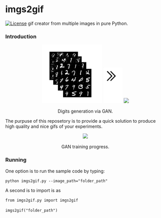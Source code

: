 # imgs2gif
[![License](http://img.shields.io/:license-mit-blue.svg)](LICENSE)
gif creator from multiple images in pure Python.

### Introduction
<p align="center">
  <img src="readme_figs/stack_if_imgs.png" width="190" />
  <img src="readme_figs/right_arrow.png" width="60" />
  <img src="readme_figs/gif_of_imgs.gif" width="170" />
</p>
<p align="center">
    Digits generation via GAN.
</p>

The purpuse of this reposetory is to provide a quick solution to produce high quality and nice gifs of your experiments.

<p align="center">
  <img src="readme_figs/gan_gif.gif" width="800" />
</p>
<p align="center">
    GAN training progress.
</p>

### Running
One option is to run the sample code by typing:

```
python imgs2gif.py --image_path="folder_path"
```
A second is to import is as
```
from imgs2gif.py import imgs2gif

imgs2gif("folder_path")
```
